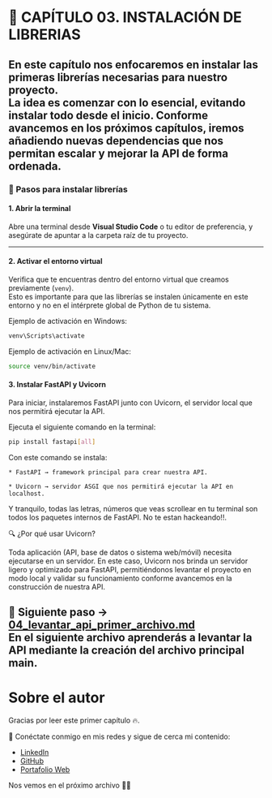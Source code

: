 # 📌 CAPÍTULO 03. INSTALACIÓN DE LIBRERIAS

En este capítulo nos enfocaremos en instalar las **primeras librerías necesarias** para nuestro proyecto.  
La idea es comenzar con lo esencial, evitando instalar todo desde el inicio. Conforme avancemos en los 
próximos capítulos, iremos añadiendo nuevas dependencias que nos permitan escalar y mejorar la API de forma ordenada.  
---
### 📌 Pasos para instalar librerías

#### 1. Abrir la terminal  
Abre una terminal desde **Visual Studio Code** o tu editor de preferencia, y asegúrate de apuntar a la carpeta raíz de tu proyecto.  

---

#### 2. Activar el entorno virtual  
Verifica que te encuentras dentro del entorno virtual que creamos previamente (`venv`).  
Esto es importante para que las librerías se instalen únicamente en este entorno y no en el intérprete global de Python de tu sistema.  

Ejemplo de activación en Windows:
```bash
venv\Scripts\activate

```

Ejemplo de activación en Linux/Mac:
```bash
source venv/bin/activate

```

#### 3. Instalar FastAPI y Uvicorn
Para iniciar, instalaremos FastAPI junto con Uvicorn, el servidor local que nos permitirá ejecutar la API.

Ejecuta el siguiente comando en la terminal:
```bash
pip install fastapi[all]

```
Con este comando se instala:

    * FastAPI → framework principal para crear nuestra API.

    * Uvicorn → servidor ASGI que nos permitirá ejecutar la API en localhost.

Y tranquilo, todas las letras, números que veas scrollear en tu terminal son todos los paquetes internos de FastAPI.
No te estan hackeando!!.

🔍 ¿Por qué usar Uvicorn?

Toda aplicación (API, base de datos o sistema web/móvil) necesita ejecutarse en un servidor.
En este caso, Uvicorn nos brinda un servidor ligero y optimizado para FastAPI, permitiéndonos 
levantar el proyecto en modo local y validar su funcionamiento conforme avancemos en la 
construcción de nuestra API.


📖 **Siguiente paso →** [04_levantar_api_primer_archivo.md](https://github.com/BrayanR03/PYTHON-API-DESDE-CERO/blob/main/PythonApiDesdeCero/documentation/04_levantar_api_primer_archivo.md)  
En el siguiente archivo aprenderás a levantar la API mediante la creación del archivo principal **main**.
---

# Sobre el autor  

Gracias por leer este primer capítulo 🔥.  

🔗 Conéctate conmigo en mis redes y sigue de cerca mi contenido:  
- [LinkedIn](https://www.linkedin.com/in/brayan-rafael-neciosup-bola%C3%B1os-407a59246/)  
- [GitHub](https://github.com/BrayanR03)  
- [Portafolio Web](https://bryanneciosup626.wixsite.com/brayandataanalitics)  


Nos vemos en el próximo archivo 👊🚀  
